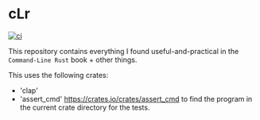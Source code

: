 # cLr

[![ci](https://github.com/martelinho-de-ouro/clr/actions/workflows/ci.yml/badge.svg)](https://github.com/martelinho-de-ouro/clr/actions/workflows/ci.yml)

This repository contains everything I found useful-and-practical in the
`Command-Line Rust` book + other things.

This uses the following crates:

* 'clap'
* 'assert_cmd' <https://crates.io/crates/assert_cmd> to find the program in the current crate directory for the tests.
